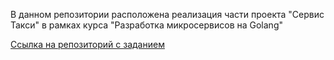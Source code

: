 В данном репозитории расположена реализация части проекта "Сервис Такси" в рамках курса "Разработка микросервисов на Golang"

[Ссылка на репозиторий с заданием](https://github.com/anonimpopov/final-project)

